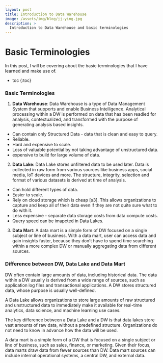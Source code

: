 ```yaml
---
layout: post
title: Introduction to Data Warehouse
image: /assets/img/blog/jj-ying.jpg
description: >
  Introduction to Data Warehouse and basic terminologies
---
```


# Basic Terminologies

In this post, I will be covering about the basic terminologies that I have learned and make use of. 

* toc
{:toc}

### Basic Terminologies

1. **Data Warehouse**: Data Warehouse is a type of Data Management System that supports and enable Business Intelligence. Analytical processing within a DW is performed on data that has been readied for analysis, contextualized, and transformed with the purpose of generating analysis based insights. 
- Can contain only Structured Data - data that is clean and easy to query.
- Reliable.
- Hard and expensive to scale.
- Loss of valuable potential by not taking advantage of unstructured data.
- expensive to build for large volume of data.

2. **Data Lake**: Data Lake stores unfiltered data to be used later. Data is collected in raw form from various sources like business apps, social media, IoT devices and more. The structure, integrity, selection and format of various datasets is derived at time of analysis.
- Can hold different types of data.
- Easier to scale.
- Rely on cloud storage which is cheap [s3]. This allows organizations to capture and keep all of their data even if they are not quite sure what to do with it.
- Less expensive - separate data storage costs from data compute costs.
- Query speed can be imapcted in Data Lakes.

3. **Data Mart**: A data mart is a simple form of DW focused on a single subject or line of business. With a data mart, user can access data and gain insights faster, because they don’t have to spend time searching within a more complex DW or manually aggregating data from different sources.

### Difference between DW, Data Lake and Data Mart
DW often contain large amounts of data, including historical data. The data within a DW usually is derived from a wide range of sources, such as application log files and transactional applications. A DW stores structured data, whose purpose is usually well-defined.

A Data Lake allows organizations to store large amounts of raw structured and unstructured data to immediately make it available for real-time analytics, data science, and machine learning use cases. 

The key difference between a Data Lake and a DW is that data lakes store vast amounts of raw data, without a predefined structure. Organizations do not need to know in advance how the data will be used.

A data mart is a simple form of a DW that is focused on a single subject or line of business, such as sales, finance, or marketing. Given their focus, data marts draw data from fewer sources than DW. Data mart sources can include internal operational systems, a central DW, and external data.